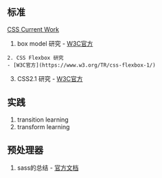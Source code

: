 
## 标准
[CSS Current Work](https://www.w3.org/Style/CSS/current-work)

  1. box model 研究
    - [W3C官方](https://www.w3.org/TR/css3-box/)

	2. CSS Flexbox 研究
    - [W3C官方](https://www.w3.org/TR/css-flexbox-1/)

  3. CSS2.1 研究
    - [W3C官方](https://www.w3.org/TR/CSS2/)

## 实践
  1. transition learning
  2. transform learning

## 预处理器
  1. sass的总结
    - [官方文档](http://sass-lang.com/documentation/file.SASS_REFERENCE.html)

